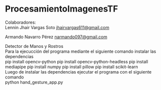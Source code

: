 # ProcesamientoImagenesTF  
Colaboradores:  
Lennin Jhair Vargas Soto jhairvargas611@gmail.com 

Armando Navarro Pérez narmando097@gmail.com 

Detector de Manos y Rostros  
Para la ejecucción del programa mediante el siguiente comando instalar las dependencias  
pip install opencv-python
pip install opencv-python-headless
pip install mediapipe
pip install numpy
pip install pillow
pip install scikit-learn  
Luego de instalar las dependencias ejecutar el programa con el siguiente comando  
python hand_gesture_app.py

